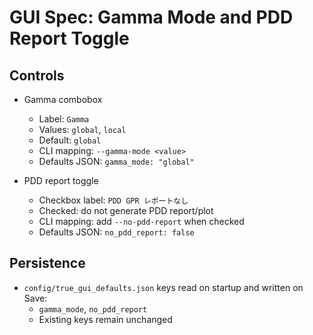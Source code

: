 # GUI Spec: Gamma Mode and PDD Report Toggle

## Controls
- Gamma combobox
  - Label: `Gamma`
  - Values: `global`, `local`
  - Default: `global`
  - CLI mapping: `--gamma-mode <value>`
  - Defaults JSON: `gamma_mode: "global"`

- PDD report toggle
  - Checkbox label: `PDD GPR レポートなし`
  - Checked: do not generate PDD report/plot
  - CLI mapping: add `--no-pdd-report` when checked
  - Defaults JSON: `no_pdd_report: false`

## Persistence
- `config/true_gui_defaults.json` keys read on startup and written on Save:
  - `gamma_mode`, `no_pdd_report`
  - Existing keys remain unchanged


